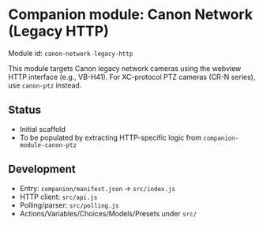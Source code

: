 # Companion module: Canon Network (Legacy HTTP)

Module id: `canon-network-legacy-http`

This module targets Canon legacy network cameras using the webview HTTP interface (e.g., VB-H41). For XC-protocol PTZ cameras (CR-N series), use `canon-ptz` instead.

## Status
- Initial scaffold
- To be populated by extracting HTTP-specific logic from `companion-module-canon-ptz`

## Development
- Entry: `companion/manifest.json` -> `src/index.js`
- HTTP client: `src/api.js`
- Polling/parser: `src/polling.js`
- Actions/Variables/Choices/Models/Presets under `src/`
